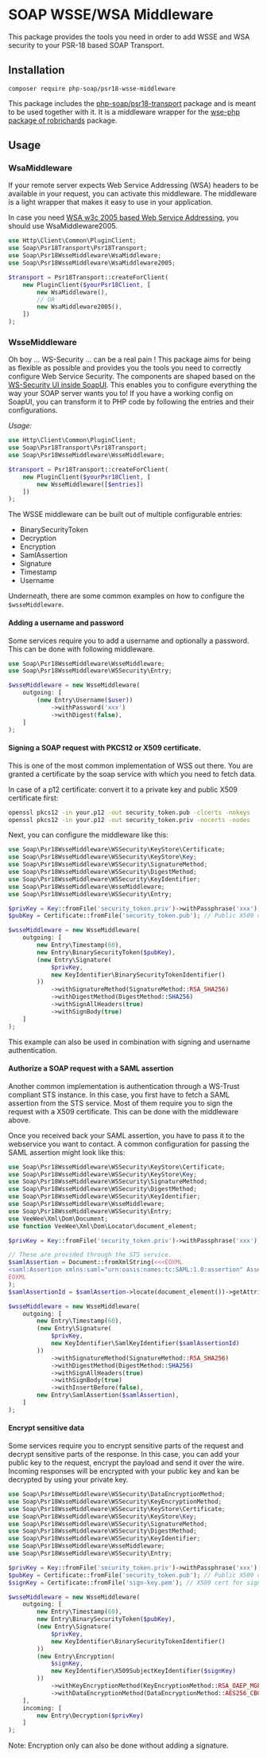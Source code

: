 # SOAP WSSE/WSA Middleware

This package provides the tools you need in order to add WSSE and WSA security to your PSR-18 based SOAP Transport.

## Installation

```shell
composer require php-soap/psr18-wsse-middleware
```

This package includes the [php-soap/psr18-transport](https://github.com/php-soap/psr18-transport/) package and is meant to be used together with it.
It is a middleware wrapper for the [wse-php package of robrichards](https://github.com/robrichards/wse-php) package. 

## Usage

### WsaMiddleware

If your remote server expects Web Service Addressing (WSA) headers to be available in your request,
you can activate this middleware.
The middleware is a light wrapper that makes it easy to use in your application.

In case you need [WSA w3c 2005 based Web Service Addressing](https://www.w3.org/TR/2005/CR-ws-addr-soap-20050817/#soaphttp), you should use WsaMiddleware2005.

```php
use Http\Client\Common\PluginClient;
use Soap\Psr18Transport\Psr18Transport;
use Soap\Psr18WsseMiddleware\WsaMiddleware;
use Soap\Psr18WsseMiddleware\WsaMiddleware2005;

$transport = Psr18Transport::createForClient(
    new PluginClient($yourPsr18Client, [
        new WsaMiddleware(),
        // OR
        new WsaMiddleware2005(),
    ])
);
```

### WsseMiddleware

Oh boy ... WS-Security ... can be a real pain !
This package aims for being as flexible as possible and provides you the tools you need to correctly configure Web Service Security.
The components are shaped based on the [WS-Security UI inside SoapUI](https://www.soapui.org/docs/soapui-projects/ws-security/).
This enables you to configure everything the way your SOAP server wants you to!
If you have a working config on SoapUI, you can transform it to PHP code by following the entries and their configurations. 

*Usage:*

```php
use Http\Client\Common\PluginClient;
use Soap\Psr18Transport\Psr18Transport;
use Soap\Psr18WsseMiddleware\WsseMiddleware;

$transport = Psr18Transport::createForClient(
    new PluginClient($yourPsr18Client, [
        new WsseMiddleware([$entries])
    ])
);
```

The WSSE middleware can be built out of multiple configurable entries:

* BinarySecurityToken
* Decryption
* Encryption
* SamlAssertion
* Signature
* Timestamp
* Username

Underneath, there are some common examples on how to configure the `$wsseMiddleware`.

#### Adding a username and password

Some services require you to add a username and optionally a password.
This can be done with following middleware.

```php
use Soap\Psr18WsseMiddleware\WsseMiddleware;
use Soap\Psr18WsseMiddleware\WSSecurity\Entry;

$wsseMiddleware = new WsseMiddleware(
    outgoing: [
        (new Entry\Username($user))
            ->withPassword('xxx')
            ->withDigest(false),
    ]
);
```

#### Signing a SOAP request with PKCS12 or X509 certificate.

This is one of the most common implementation of WSS out there.
You are granted a certificate by the soap service with which you need to fetch data.

In case of a p12 certificate: convert it to a private key and public X509 certificate first:

```bash
openssl pkcs12 -in your.p12 -out security_token.pub -clcerts -nokeys
openssl pkcs12 -in your.p12 -out security_token.priv -nocerts -nodes
```

Next, you can configure the middleware like this:

```php
use Soap\Psr18WsseMiddleware\WSSecurity\KeyStore\Certificate;
use Soap\Psr18WsseMiddleware\WSSecurity\KeyStore\Key;
use Soap\Psr18WsseMiddleware\WSSecurity\SignatureMethod;
use Soap\Psr18WsseMiddleware\WSSecurity\DigestMethod;
use Soap\Psr18WsseMiddleware\WSSecurity\KeyIdentifier;
use Soap\Psr18WsseMiddleware\WsseMiddleware;
use Soap\Psr18WsseMiddleware\WSSecurity\Entry;

$privKey = Key::fromFile('security_token.priv')->withPassphrase('xxx'); // Regular private key (not wrapped in X509)
$pubKey = Certificate::fromFile('security_token.pub'); // Public X509 cert

$wsseMiddleware = new WsseMiddleware(
    outgoing: [
        new Entry\Timestamp(60),
        new Entry\BinarySecurityToken($pubKey),
        (new Entry\Signature(
            $privKey,
            new KeyIdentifier\BinarySecurityTokenIdentifier()
        ))
            ->withSignatureMethod(SignatureMethod::RSA_SHA256)
            ->withDigestMethod(DigestMethod::SHA256)
            ->withSignAllHeaders(true)
            ->withSignBody(true)
    ]
);
```

This example can also be used in combination with signing and username authentication.

#### Authorize a SOAP request with a SAML assertion

Another common implementation is authentication through a WS-Trust compliant STS instance.
In this case, you first have to fetch a SAML assertion from the STS service.
Most of them require you to sign the request with a X509 certificate.
This can be done with the middleware above.

Once you received back your SAML assertion, you have to pass it to the webservice you want to contact.
A common configuration for passing the SAML assertion might look like this:

```php
use Soap\Psr18WsseMiddleware\WSSecurity\KeyStore\Certificate;
use Soap\Psr18WsseMiddleware\WSSecurity\KeyStore\Key;
use Soap\Psr18WsseMiddleware\WSSecurity\SignatureMethod;
use Soap\Psr18WsseMiddleware\WSSecurity\DigestMethod;
use Soap\Psr18WsseMiddleware\WSSecurity\KeyIdentifier;
use Soap\Psr18WsseMiddleware\WsseMiddleware;
use Soap\Psr18WsseMiddleware\WSSecurity\Entry;
use VeeWee\Xml\Dom\Document;
use function VeeWee\Xml\Dom\Locator\document_element;

$privKey = Key::fromFile('security_token.priv')->withPassphrase('xxx'); // Regular private key (not wrapped in X509)

// These are provided through the STS service.
$samlAssertion = Document::fromXmlString(<<<EOXML
<saml:Assertion xmlns:saml="urn:oasis:names:tc:SAML:1.0:assertion" AssertionID="xxxx" />
EOXML
);
$samlAssertionId = $samlAssertion->locate(document_element())->getAttribute('AssertionID');

$wsseMiddleware = new WsseMiddleware(
    outgoing: [
        new Entry\Timestamp(60),
        (new Entry\Signature(
            $privKey,
            new KeyIdentifier\SamlKeyIdentifier($samlAssertionId)
        ))
            ->withSignatureMethod(SignatureMethod::RSA_SHA256)
            ->withDigestMethod(DigestMethod::SHA256)
            ->withSignAllHeaders(true)
            ->withSignBody(true)
            ->withInsertBefore(false),
        new Entry\SamlAssertion($samlAssertion),
    ]
);
```

#### Encrypt sensitive data

Some services require you to encrypt sensitive parts of the request and decrypt sensitive parts of the response.
In this case, you can add your public key to the request, encrypt the payload and send it over the wire.
Incoming responses will be encrypted with your public key and kan be decrypted by using your private key.

```php
use Soap\Psr18WsseMiddleware\WSSecurity\DataEncryptionMethod;
use Soap\Psr18WsseMiddleware\WSSecurity\KeyEncryptionMethod;
use Soap\Psr18WsseMiddleware\WSSecurity\KeyStore\Certificate;
use Soap\Psr18WsseMiddleware\WSSecurity\KeyStore\Key;
use Soap\Psr18WsseMiddleware\WSSecurity\SignatureMethod;
use Soap\Psr18WsseMiddleware\WSSecurity\DigestMethod;
use Soap\Psr18WsseMiddleware\WSSecurity\KeyIdentifier;
use Soap\Psr18WsseMiddleware\WsseMiddleware;
use Soap\Psr18WsseMiddleware\WSSecurity\Entry;

$privKey = Key::fromFile('security_token.priv')->withPassphrase('xxx'); // Regular private key (not wrapped in X509)
$pubKey = Certificate::fromFile('security_token.pub'); // Public X509 cert
$signKey = Certificate::fromFile('sign-key.pem'); // X509 cert for signing. Could be the same as $pubKey.

$wsseMiddleware = new WsseMiddleware(
    outgoing: [
        new Entry\Timestamp(60),
        new Entry\BinarySecurityToken($pubKey),
        (new Entry\Signature(
            $privKey,
            new KeyIdentifier\BinarySecurityTokenIdentifier()
        ))
        (new Entry\Encryption(
            $signKey,
            new KeyIdentifier\X509SubjectKeyIdentifier($signKey)
        ))
            ->withKeyEncryptionMethod(KeyEncryptionMethod::RSA_OAEP_MGF1P)
            ->withDataEncryptionMethod(DataEncryptionMethod::AES256_CBC)
    ],
    incoming: [
        new Entry\Decryption($privKey)
    ]
);
```

Note: Encryption only can also be done without adding a signature.
